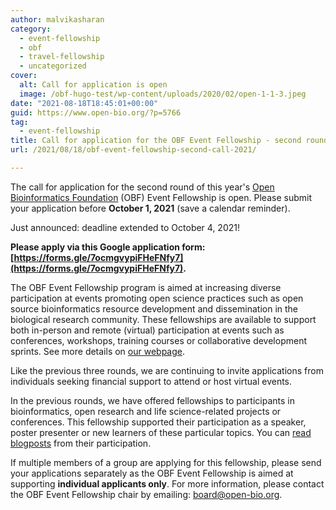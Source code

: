 ```yaml
---
author: malvikasharan
category:
  - event-fellowship
  - obf
  - travel-fellowship
  - uncategorized
cover:
  alt: Call for application is open
  image: /obf-hugo-test/wp-content/uploads/2020/02/open-1-1-3.jpeg
date: "2021-08-18T18:45:01+00:00"
guid: https://www.open-bio.org/?p=5766
tag:
  - event-fellowship
title: Call for application for the OBF Event Fellowship - second round 2021
url: /2021/08/18/obf-event-fellowship-second-call-2021/

---
```

The call for application for the second round of this year's [Open Bioinformatics Foundation](https://www.open-bio.org) (OBF) Event Fellowship is open. Please submit your application before **October 1, 2021** (save a calendar reminder).

Just announced: deadline extended to October 4, 2021!

**Please apply via this Google application form: [https://forms.gle/7ocmgvypiFHeFNfy7](https://forms.gle/7ocmgvypiFHeFNfy7).**

The OBF Event Fellowship program is aimed at increasing diverse participation at events promoting open science practices such as open source bioinformatics resource development and dissemination in the biological research community. These fellowships are available to support both in-person and remote (virtual) participation at events such as conferences, workshops, training courses or collaborative development sprints. See more details on [our webpage](/obf-hugo-test/event-awards/).

Like the previous three rounds, we are continuing to invite applications from individuals seeking financial support to attend or host virtual events.

In the previous rounds, we have offered fellowships to participants in bioinformatics, open research and life science-related projects or conferences. This fellowship supported their participation as a speaker, poster presenter or new learners of these particular topics. You can [read blogposts](/obf-hugo-test/blog/) from their participation.

If multiple members of a group are applying for this fellowship, please send your applications separately as the OBF Event Fellowship is aimed at supporting **individual applicants only**. For more information, please contact the OBF Event Fellowship chair by emailing: [board@open-bio.org](mailto:board@open-bio.org).
